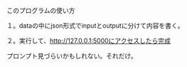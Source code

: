 このプログラムの使い方

１。dataの中にjson形式でinputとoutputに分けて内容を書く。

２。実行して、http://127.0.0.1:5000にアクセスしたら完成

プロンプト見づらいかもしれない。それだけ。